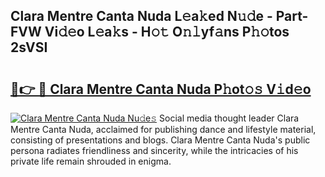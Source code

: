 ## Clara Mentre Canta Nuda L𝚎a𝚔ed N𝚞𝚍e - Part-FVW Vi𝚍𝚎o L𝚎a𝚔s - H𝚘𝚝 O𝚗𝚕yf𝚊ns P𝚑𝚘tos 2sVSI

# <h2><a href="http://kfac013.oniu.top/?m=Clara+Mentre+Canta+Nuda">🔗👉 🔴 Clara Mentre Canta Nuda P𝚑ot𝚘𝚜 V𝚒d𝚎o</a></h2>

[![Clara Mentre Canta Nuda Nu𝚍e𝚜](https://i.imgur.com/0qMVB7G.gif)](http://kfac013.oniu.top/?m=Clara+Mentre+Canta+Nuda)
Social media thought leader Clara Mentre Canta Nuda, acclaimed for publishing dance and lifestyle material, consisting of presentations and blogs. Clara Mentre Canta Nuda's public persona radiates friendliness and sincerity, while the intricacies of his private life remain shrouded in enigma.  

